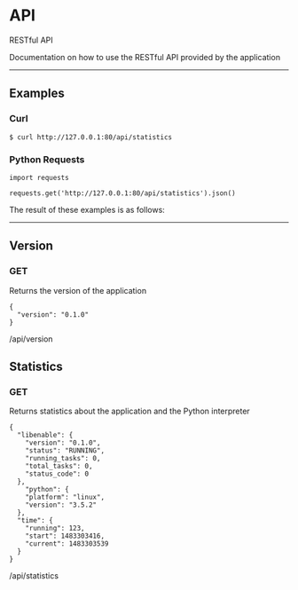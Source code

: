 API
===

RESTful API

Documentation on how to use the RESTful API provided by the application

- - - - - - - - - - - - - - - - - - - - - - - - - - - - - - - - - - - - - - - -

Examples
--------

### Curl

	$ curl http://127.0.0.1:80/api/statistics

### Python Requests

	import requests

	requests.get('http://127.0.0.1:80/api/statistics').json()

The result of these examples is as follows:

- - - - - - - - - - - - - - - - - - - - - - - - - - - - - - - - - - - - - - - -

Version
-------

### GET

Returns the version of the application

	{
	  "version": "0.1.0"
	}

/api/version

Statistics
----------

### GET

Returns statistics about the application and the Python interpreter

	{
	  "libenable": {
	    "version": "0.1.0",
	    "status": "RUNNING",
	    "running_tasks": 0,
	    "total_tasks": 0,
	    "status_code": 0
	  },
		"python": {
	    "platform": "linux",
	    "version": "3.5.2"
	  },
	  "time": {
	    "running": 123,
	    "start": 1483303416,
	    "current": 1483303539
	  }
	}

/api/statistics
